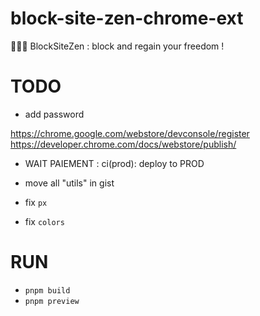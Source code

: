 # block-site-zen-chrome-ext

🧘🏻‍♂️ BlockSiteZen : block and regain your freedom !

# TODO

- add password

https://chrome.google.com/webstore/devconsole/register
https://developer.chrome.com/docs/webstore/publish/

- WAIT PAIEMENT : ci(prod): deploy to PROD

- move all "utils" in gist
- fix `px`
- fix `colors`

# RUN

- `pnpm build`
- `pnpm preview`
